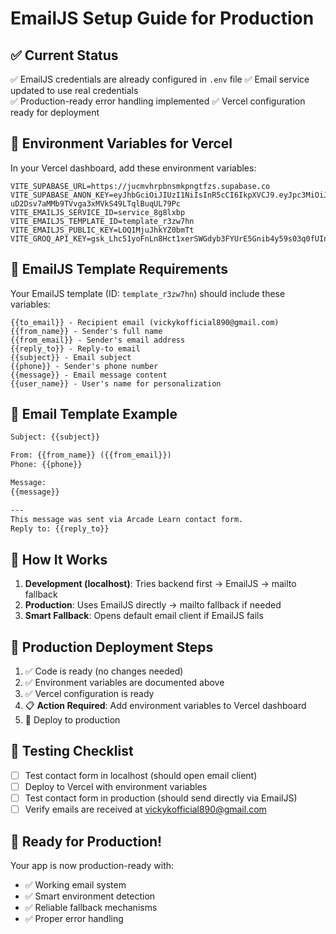 # EmailJS Setup Guide for Production

## ✅ Current Status
✅ EmailJS credentials are already configured in `.env` file
✅ Email service updated to use real credentials  
✅ Production-ready error handling implemented
✅ Vercel configuration ready for deployment

## 🔑 Environment Variables for Vercel

In your Vercel dashboard, add these environment variables:

```
VITE_SUPABASE_URL=https://jucmvhrpbnsmkpngtfzs.supabase.co
VITE_SUPABASE_ANON_KEY=eyJhbGciOiJIUzI1NiIsInR5cCI6IkpXVCJ9.eyJpc3MiOiJzdXBhYmFzZSIsInJlZiI6Imp1Y212aHJwYm5zbWtwbmd0ZnpzIiwicm9sZSI6ImFub24iLCJpYXQiOjE3NTUzNjMxMTQsImV4cCI6MjA3MDkzOTExNH0.QaKJ-uD2Dsv7aMMb9TVvga3xMVkS49LTqlBuqUL79Pc
VITE_EMAILJS_SERVICE_ID=service_8g8lxbp
VITE_EMAILJS_TEMPLATE_ID=template_r3zw7hn
VITE_EMAILJS_PUBLIC_KEY=LOQ1MjuJhkYZ0bmTt
VITE_GROQ_API_KEY=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
```

## 📧 EmailJS Template Requirements

Your EmailJS template (ID: `template_r3zw7hn`) should include these variables:

```
{{to_email}} - Recipient email (vickykofficial890@gmail.com)
{{from_name}} - Sender's full name
{{from_email}} - Sender's email address
{{reply_to}} - Reply-to email
{{subject}} - Email subject
{{phone}} - Sender's phone number
{{message}} - Email message content
{{user_name}} - User's name for personalization
```

## 📝 Email Template Example

```html
Subject: {{subject}}

From: {{from_name}} ({{from_email}})
Phone: {{phone}}

Message:
{{message}}

---
This message was sent via Arcade Learn contact form.
Reply to: {{reply_to}}
```

## 🧪 How It Works

1. **Development (localhost)**: Tries backend first → EmailJS → mailto fallback
2. **Production**: Uses EmailJS directly → mailto fallback if needed
3. **Smart Fallback**: Opens default email client if EmailJS fails

## 🚀 Production Deployment Steps

1. ✅ Code is ready (no changes needed)
2. ✅ Environment variables are documented above
3. ✅ Vercel configuration is ready
4. 📋 **Action Required**: Add environment variables to Vercel dashboard
5. 🚀 Deploy to production

## 📱 Testing Checklist

- [ ] Test contact form in localhost (should open email client)
- [ ] Deploy to Vercel with environment variables
- [ ] Test contact form in production (should send directly via EmailJS)
- [ ] Verify emails are received at vickykofficial890@gmail.com

## 🔧 Ready for Production!

Your app is now production-ready with:
- ✅ Working email system
- ✅ Smart environment detection
- ✅ Reliable fallback mechanisms
- ✅ Proper error handling